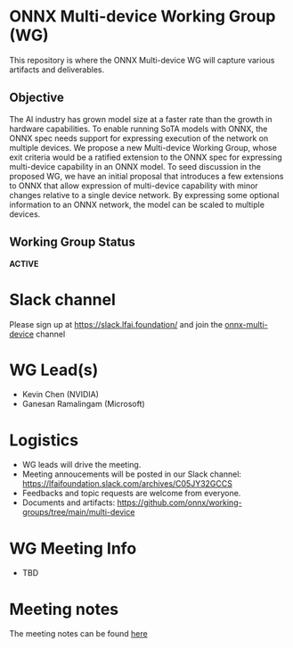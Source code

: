 <!--- SPDX-License-Identifier: Apache-2.0 -->

# ONNX Multi-device Working Group (WG)

This repository is where the ONNX Multi-device WG will capture various artifacts and deliverables.

## Objective

The AI industry has grown model size at a faster rate than the growth in hardware capabilities. To enable running SoTA models with ONNX, the ONNX spec needs support for expressing execution of the network on multiple devices. We propose a new Multi-device Working Group, whose exit criteria would be a ratified extension to the ONNX spec for expressing multi-device capability in an ONNX model.
To seed discussion in the proposed WG, we have an initial proposal that introduces a few extensions to ONNX that allow expression of multi-device capability with minor changes relative to a single device network. By expressing some optional information to an ONNX network, the model can be scaled to multiple devices.

## Working Group Status
**ACTIVE**

# Slack channel
Please sign up at https://slack.lfai.foundation/ and join the [onnx-multi-device](https://lfaifoundation.slack.com/archives/C05JY32GCCS) channel

# WG Lead(s)

* Kevin Chen (NVIDIA)
* Ganesan Ramalingam (Microsoft)

# Logistics

* WG leads will drive the meeting.
* Meeting annoucements will be posted in our Slack channel: https://lfaifoundation.slack.com/archives/C05JY32GCCS
* Feedbacks and topic requests are welcome from everyone.
* Documents and artifacts: https://github.com/onnx/working-groups/tree/main/multi-device

# WG Meeting Info

* TBD

# Meeting notes

The meeting notes can be found [here](https://github.com/onnx/working-groups/tree/main/multi-device/meetings)
